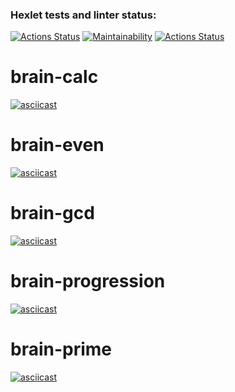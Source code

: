 ### Hexlet tests and linter status:
[![Actions Status](https://github.com/nvyacheslav/python-project-lvl1/workflows/hexlet-check/badge.svg)](https://github.com/nvyacheslav/python-project-lvl1/actions)
[![Maintainability](https://api.codeclimate.com/v1/badges/a99a88d28ad37a79dbf6/maintainability)](https://codeclimate.com/github/codeclimate/codeclimate/maintainability)
[![Actions Status](https://github.com/nvyacheslav/python-project-lvl1/actions/workflows/python-package.yml/badge.svg)](https://github.com/nvyacheslav/python-project-lvl1/actions)
# brain-calc
[![asciicast](https://asciinema.org/a/TK2s1EXlxgOn0TpjAbePL23Gq.svg)](https://asciinema.org/a/TK2s1EXlxgOn0TpjAbePL23Gq)
# brain-even
[![asciicast](https://asciinema.org/a/xkOoMH9qTJWh1ANPmp23icB2i.svg)](https://asciinema.org/a/xkOoMH9qTJWh1ANPmp23icB2i)
# brain-gcd
[![asciicast](https://asciinema.org/a/ncu38GweAmRMvRz0eAPpgE9TK.svg)](https://asciinema.org/a/ncu38GweAmRMvRz0eAPpgE9TK)
# brain-progression
[![asciicast](https://asciinema.org/a/5iSZmJVTHtqVfIKLN2UyybIdP.svg)](https://asciinema.org/a/5iSZmJVTHtqVfIKLN2UyybIdP)
# brain-prime
[![asciicast](https://asciinema.org/a/nJom0DBMHPYAOkfYrAofYhElh.svg)](https://asciinema.org/a/nJom0DBMHPYAOkfYrAofYhElh)
